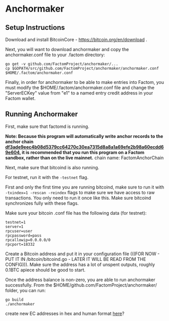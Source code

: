 Anchormaker
=============

Setup Instructions
--------

Download and install BitcoinCore - https://bitcoin.org/en/download .

Next, you will want to download anchormaker and copy the anchormaker.conf file to your .factom directory:

```
go get -v github.com/FactomProject/anchormaker/...
cp $GOPATH/src/github.com/FactomProject/anchormaker/anchormaker.conf $HOME/.factom/anchormaker.conf
```

Finally, in order for anchormaker to be able to make entries into Factom, you must modify the $HOME/.factom/anchormaker.conf file and change the "ServerECKey" value from "e1" to a named entry credit address in your Factom wallet.


Running Anchormaker
--------

First, make sure that factomd is running.


**Note: Because this program will automatically write anchor records to the anchor chain [df3ade9eec4b08d5379cc64270c30ea7315d8a8a1a69efe2b98a60ecdd69e604](http://explorer.factom.org/chain/df3ade9eec4b08d5379cc64270c30ea7315d8a8a1a69efe2b98a60ecdd69e604), it is recommended that you run this program on a Factom sandbox, rather than on the live mainnet.**  chain name: FactomAnchorChain

Next, make sure that bitcoind is also running. 

For testnet, run it with the `-testnet` flag.

First and only the first time you are running bitcoind, make sure to run it with `-txindex=1 -rescan -reindex` flags to make sure we have access to raw transactions. You only need to run it once like this. Make sure bitcoind synchronizes fully with these flags.

Make sure your bitcoin .conf file has the following data (for testnet):

```
testnet=1
server=1
rpcuser=user
rpcpassword=pass
rpcallowip=0.0.0.0/0
rpcport=18332
```

Create a Bitcoin address and put it in your configuration file (((FOR NOW - PUT IT IN /bitcoin/bitcoind.go - LATER IT WILL BE READ FROM THE CONFIG))). Make sure the address has a lot of unspent outputs, roughly 0.1BTC apiece should be good to start.

Once the address balance is non-zero, you are able to run anchormaker successfully. From the $HOME/github.com/FactomProject/anchormaker/ folder, you can run:

```
go build
./anchormaker
```

create new EC addresses in hex and human format [here](https://github.com/FactomProject/Testing/blob/master/examples/python/createECaddress.py)?
